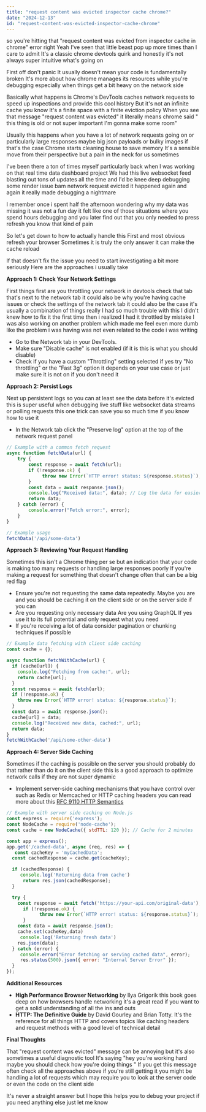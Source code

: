 ```yaml
---
title: "request content was evicted inspector cache chrome?"
date: "2024-12-13"
id: "request-content-was-evicted-inspector-cache-chrome"
---
```


so you're hitting that "request content was evicted from inspector cache in chrome" error right Yeah I've seen that little beast pop up more times than I care to admit It's a classic chrome devtools quirk and honestly it's not always super intuitive what's going on

First off don't panic It usually doesn't mean your code is fundamentally broken It's more about how chrome manages its resources while you're debugging especially when things get a bit heavy on the network side

Basically what happens is Chrome's DevTools caches network requests to speed up inspections and provide this cool history But it's not an infinite cache you know It's a finite space with a finite eviction policy When you see that message "request content was evicted" it literally means chrome said " this thing is old or not super important I'm gonna make some room"

Usually this happens when you have a lot of network requests going on or particularly large responses maybe big json payloads or bulky images if that's the case Chrome starts cleaning house to save memory It's a sensible move from their perspective but a pain in the neck for us sometimes

I've been there a ton of times myself particularly back when I was working on that real time data dashboard project We had this live websocket feed blasting out tons of updates all the time and I'd be knee deep debugging some render issue bam network request evicted it happened again and again it really made debugging a nightmare

I remember once i spent half the afternoon wondering why my data was missing it was not a fun day it felt like one of those situations where you spend hours debugging and you later find out that you only needed to press refresh you know that kind of pain

So let's get down to how to actually handle this First and most obvious refresh your browser Sometimes it is truly the only answer it can make the cache reload

If that doesn't fix the issue you need to start investigating a bit more seriously Here are the approaches i usually take

**Approach 1: Check Your Network Settings**

First things first are you throttling your network in devtools check that tab that's next to the network tab it could also be why you're having cache issues or check the settings of the network tab it could also be the case it's usually a combination of things really I had so much trouble with this I didn't knew how to fix it the first time then i realized I had it throttled by mistake I was also working on another problem which made me feel even more dumb like the problem i was having was not even related to the code i was writing

*   Go to the Network tab in your DevTools.
*   Make sure "Disable cache" is not enabled (if it is this is what you should disable)
*   Check if you have a custom "Throttling" setting selected if yes try "No throttling" or the "Fast 3g" option it depends on your use case or just make sure it is not on if you don't need it

**Approach 2: Persist Logs**

Next up persistent logs so you can at least see the data before it's evicted this is super useful when debugging live stuff like websocket data streams or polling requests this one trick can save you so much time if you know how to use it

*   In the Network tab click the "Preserve log" option at the top of the network request panel

```javascript
// Example with a common fetch request
async function fetchData(url) {
    try {
        const response = await fetch(url);
        if (!response.ok) {
             throw new Error(`HTTP error! status: ${response.status}`);
        }
        const data = await response.json();
        console.log("Received data:", data); // Log the data for easier debugging
        return data;
    } catch (error) {
        console.error("Fetch error:", error);
    }
}

// Example usage
fetchData('/api/some-data')
```

**Approach 3: Reviewing Your Request Handling**

Sometimes this isn't a Chrome thing per se but an indication that your code is making too many requests or handling large responses poorly If you're making a request for something that doesn't change often that can be a big red flag

*   Ensure you're not requesting the same data repeatedly. Maybe you are and you should be caching it on the client side or on the server side if you can
*   Are you requesting only necessary data Are you using GraphQL If yes use it to its full potential and only request what you need
*   If you're receiving a lot of data consider pagination or chunking techniques if possible

```javascript
// Example data fetching with client side caching
const cache = {};

async function fetchWithCache(url) {
  if (cache[url]) {
    console.log("Fetching from cache:", url);
    return cache[url];
  }
  const response = await fetch(url);
  if (!response.ok) {
    throw new Error(`HTTP error! status: ${response.status}`);
  }
  const data = await response.json();
  cache[url] = data;
  console.log("Received new data, cached:", url);
  return data;
}
fetchWithCache('/api/some-other-data')
```

**Approach 4: Server Side Caching**

Sometimes if the caching is possible on the server you should probably do that rather than do it on the client side this is a good approach to optimize network calls if they are not super dynamic

*   Implement server-side caching mechanisms that you have control over such as Redis or Memcached or HTTP caching headers you can read more about this [RFC 9110 HTTP Semantics](https://www.rfc-editor.org/rfc/rfc9110)

```javascript
// Example with server side caching on Node.js
const express = require('express');
const NodeCache = require('node-cache');
const cache = new NodeCache({ stdTTL: 120 }); // Cache for 2 minutes

const app = express();
app.get('/cached-data', async (req, res) => {
   const cacheKey = 'myCachedData';
  const cachedResponse = cache.get(cacheKey);

  if (cachedResponse) {
     console.log('Returning data from cache')
      return res.json(cachedResponse);
  }

  try {
    const response = await fetch('https://your-api.com/original-data');
      if (!response.ok) {
            throw new Error(`HTTP error! status: ${response.status}`);
      }
    const data = await response.json();
    cache.set(cacheKey,data)
     console.log('Returning fresh data')
    res.json(data);
  } catch (error) {
     console.error("Error fetching or serving cached data", error);
     res.status(500).json({ error: "Internal Server Error" });
  }
});
```

**Additional Resources**

*   **High Performance Browser Networking** by Ilya Grigorik this book goes deep on how browsers handle networking it's a great read if you want to get a solid understanding of all the ins and outs
*   **HTTP: The Definitive Guide** by David Gourley and Brian Totty. It's the reference for all things HTTP and covers topics like caching headers and request methods with a good level of technical detail

**Final Thoughts**

That "request content was evicted" message can be annoying but it's also sometimes a useful diagnostic tool It's saying "hey you're working hard maybe you should check how you're doing things " If you get this message often check all the approaches above if you're still getting it you might be handling a lot of requests which may require you to look at the server code or even the code on the client side

It's never a straight answer but I hope this helps you to debug your project if you need anything else just let me know
